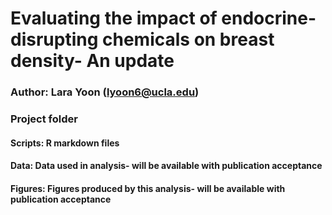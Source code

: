 # Evaluating the impact of endocrine-disrupting chemicals on breast density- An update

### Author: Lara Yoon (lyoon6@ucla.edu) 

### Project folder 
#### Scripts: R markdown files 
#### Data: Data used in analysis- will be available with publication acceptance 
#### Figures: Figures produced by this analysis- will be available with publication acceptance 
